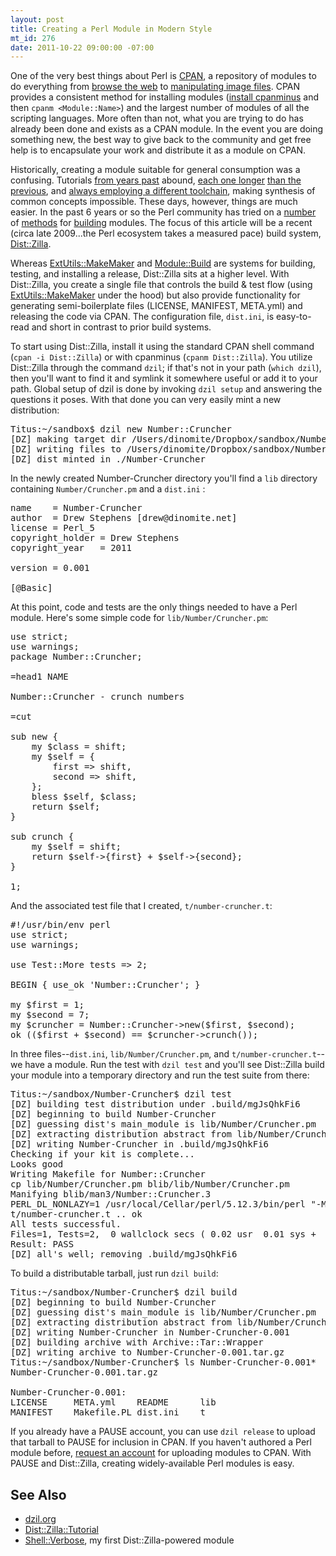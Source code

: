 ```yaml
--- 
layout: post
title: Creating a Perl Module in Modern Style
mt_id: 276
date: 2011-10-22 09:00:00 -07:00
---
```

One of the very best things about Perl is [CPAN](https://metacpan.org/), a repository of modules to do everything from [browse the web](https://metacpan.org/module/WWW::Mechanize) to [manipulating image files](https://metacpan.org/module/Image::Magick).  CPAN provides a consistent method for installing modules ([install cpanminus](https://metacpan.org/module/App::cpanminus#Installing-to-system-perl) and then `cpanm <Module::Name>`) and the largest number of modules of all the scripting languages.  More often than not, what you are trying to do has already been done and exists as a CPAN module.  In the event you are doing something new, the best way to give back to the community and get free help is to encapsulate your work and distribute it as a module on CPAN.

Historically, creating a module suitable for general consumption was a confusing.  Tutorials [from years past](http://world.std.com/~swmcd/steven/perl/module_mechanics.html) abound, [each one longer](http://www.perlmonks.org/?node_id=431702) [than the previous](http://members.pcug.org.au/~rcook/PerlModule_HOWTO.html), and [always employing a different toolchain](http://mathforum.org/~ken/perl_modules.html), making synthesis of common concepts impossible.  These days, however, things are much easier.  In the past 6 years or so the Perl community has tried on a [number](https://metacpan.org/module/ExtUtils::MakeMaker) of [methods](https://metacpan.org/module/Module::Build) for [building](https://metacpan.org/module/Module::Install) modules.  The focus of this article will be a recent (circa late 2009...the Perl ecosystem takes a measured pace) build system, [Dist::Zilla](https://metacpan.org/module/Dist::Zilla).

Whereas [ExtUtils::MakeMaker](https://metacpan.org/module/ExtUtils::MakeMaker) and [Module::Build](https://metacpan.org/module/Module::Build) are systems for building, testing, and installing a release, Dist::Zilla sits at a higher level.  With Dist::Zilla, you create a single file that controls the build & test flow (using [ExtUtils::MakeMaker](https://metacpan.org/module/Dist::Zilla::Plugin::MakeMaker) under the hood) but also provide functionality for generating semi-boilerplate files (LICENSE, MANIFEST, META.yml) and releasing the code via CPAN.  The configuration file, `dist.ini`, is easy-to-read and short in contrast to prior build systems.

To start using Dist::Zilla, install it using the standard CPAN shell command (`cpan -i Dist::Zilla`) or with cpanminus (`cpanm Dist::Zilla`).  You utilize Dist::Zilla through the command `dzil`; if that's not in your path (`which dzil`), then you'll want to find it and symlink it somewhere useful or add it to your path.  Global setup of dzil is done by invoking `dzil setup` and answering the questions it poses.  With that done you can very easily mint a new distribution:

<pre class="brush: perl">
Titus:~/sandbox$ dzil new Number::Cruncher
[DZ] making target dir /Users/dinomite/Dropbox/sandbox/Number-Cruncher
[DZ] writing files to /Users/dinomite/Dropbox/sandbox/Number-Cruncher
[DZ] dist minted in ./Number-Cruncher
</pre>

In the newly created Number-Cruncher directory you'll find a `lib` directory containing `Number/Cruncher.pm` and a `dist.ini`
:
<pre class="brush: perl">
name    = Number-Cruncher
author  = Drew Stephens [drew@dinomite.net]
license = Perl_5
copyright_holder = Drew Stephens
copyright_year   = 2011

version = 0.001

[@Basic]
</pre>

At this point, code and tests are the only things needed to have a Perl module.  Here's some simple code for `lib/Number/Cruncher.pm`:

<pre class="brush: perl">
use strict;
use warnings;
package Number::Cruncher;

=head1 NAME

Number::Cruncher - crunch numbers

=cut

sub new {
    my $class = shift;
    my $self = {
        first => shift,
        second => shift,
    };
    bless $self, $class;
    return $self;
}

sub crunch {
    my $self = shift;
    return $self->{first} + $self->{second};
}

1;
</pre>

And the associated test file that I created, `t/number-cruncher.t`:

<pre class="brush: perl">
#!/usr/bin/env perl
use strict;
use warnings;

use Test::More tests => 2;

BEGIN { use_ok 'Number::Cruncher'; }

my $first = 1;
my $second = 7;
my $cruncher = Number::Cruncher->new($first, $second);
ok (($first + $second) == $cruncher->crunch());
</pre>

In three files--`dist.ini`, `lib/Number/Cruncher.pm`, and `t/number-cruncher.t`--we have a module.  Run the test with `dzil test` and you'll see Dist::Zilla build your module into a temporary directory and run the test suite from there:

<pre class="brush: shell">
Titus:~/sandbox/Number-Cruncher$ dzil test
[DZ] building test distribution under .build/mgJsQhkFi6
[DZ] beginning to build Number-Cruncher
[DZ] guessing dist's main_module is lib/Number/Cruncher.pm
[DZ] extracting distribution abstract from lib/Number/Cruncher.pm
[DZ] writing Number-Cruncher in .build/mgJsQhkFi6
Checking if your kit is complete...
Looks good
Writing Makefile for Number::Cruncher
cp lib/Number/Cruncher.pm blib/lib/Number/Cruncher.pm
Manifying blib/man3/Number::Cruncher.3
PERL_DL_NONLAZY=1 /usr/local/Cellar/perl/5.12.3/bin/perl "-MExtUtils::Command::MM" "-e" "test_harness(0, 'blib/lib', 'blib/arch')" t/*.t
t/number-cruncher.t .. ok   
All tests successful.
Files=1, Tests=2,  0 wallclock secs ( 0.02 usr  0.01 sys +  0.02 cusr  0.00 csys =  0.05 CPU)
Result: PASS
[DZ] all's well; removing .build/mgJsQhkFi6
</pre>

To build a distributable tarball, just run `dzil build`:

<pre class="brush: shell">
Titus:~/sandbox/Number-Cruncher$ dzil build
[DZ] beginning to build Number-Cruncher
[DZ] guessing dist's main_module is lib/Number/Cruncher.pm
[DZ] extracting distribution abstract from lib/Number/Cruncher.pm
[DZ] writing Number-Cruncher in Number-Cruncher-0.001
[DZ] building archive with Archive::Tar::Wrapper
[DZ] writing archive to Number-Cruncher-0.001.tar.gz
Titus:~/sandbox/Number-Cruncher$ ls Number-Cruncher-0.001*
Number-Cruncher-0.001.tar.gz

Number-Cruncher-0.001:
LICENSE     META.yml    README      lib
MANIFEST    Makefile.PL dist.ini    t
</pre>

If you already have a PAUSE account, you can use `dzil release` to upload that tarball to PAUSE for inclusion in CPAN.  If you haven't authored a Perl module before, [request an account](http://pause.perl.org/pause/query?ACTION=request_id) for uploading modules to CPAN.  With PAUSE and Dist::Zilla, creating widely-available Perl modules is easy.

## See Also

* [dzil.org](http://dzil.org)
* [Dist::Zilla::Tutorial](https://metacpan.org/module/Dist::Zilla::Tutorial)
* [Shell::Verbose](https://metacpan.org/release/Shell-Verbose), my first Dist::Zilla-powered module 
<p><br /> </p>
